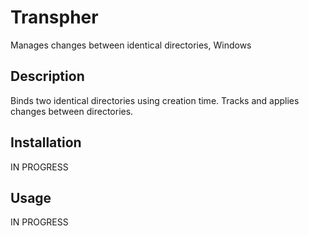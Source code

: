 # Transpher
Manages changes between identical directories, Windows

## Description
Binds two identical directories using creation time. Tracks and applies changes between directories.

## Installation
IN PROGRESS

## Usage
IN PROGRESS
